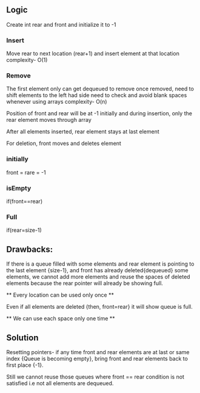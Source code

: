 ## Logic
Create int rear and front and initialize it to -1

### Insert
Move rear to next location (rear+1) and insert element at that location
complexity- O(1)


### Remove
The first element only can get dequeued to remove
once removed, need to shift elements to the left had side
need to check and avoid blank spaces whenever using arrays
complexity- O(n)


Position of front and rear will be at -1 initially and during insertion, only the 
rear element moves through array

After all elements inserted, rear element stays at last element

For deletion, front moves and deletes element


### initially 
front = rare = -1

### isEmpty
if(front==rear)

### Full
if(rear=size-1)


## Drawbacks:
If there is a queue filled with some elements and rear element is pointing to the last element {size-1}, and front has already deleted{dequeued} some elements, 
we cannot add more elements and reuse the spaces of deleted elements because the rear pointer will already be showing full.

** Every location can be used only once **

Even if all elements are deleted {then, front=rear}
it will show queue is full.

** We can use each space only one time **

## Solution
Resetting pointers- if any time front and rear elements are at last or same index {Queue is becoming empty}, bring front and rear elements back to first place {-1}.

Still we cannot reuse those queues where front == rear condition is not satisfied i.e not all elements are dequeued.


